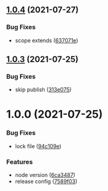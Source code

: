## [1.0.4](https://github.com/akijoey/semantic-release-config/compare/v1.0.3...v1.0.4) (2021-07-27)


### Bug Fixes

* scope extends ([637071e](https://github.com/akijoey/semantic-release-config/commit/637071ebd76d23d9b0747098bd76a4fc21da2c3e))

## [1.0.3](https://github.com/akijoey/semantic-release-config/compare/v1.0.2...v1.0.3) (2021-07-25)


### Bug Fixes

* skip publish ([313e075](https://github.com/akijoey/semantic-release-config/commit/313e075b3bb4e69b709c4592910da076c5a13ce4))

# 1.0.0 (2021-07-25)


### Bug Fixes

* lock file ([94c109e](https://github.com/akijoey/semantic-release-config/commit/94c109ebd502fea18bb8700e0f801aa29d433a80))


### Features

* node version ([6ca3487](https://github.com/akijoey/semantic-release-config/commit/6ca3487733e8de8b94c4c63e35e4e1da0b58bcdd))
* release config ([7589f03](https://github.com/akijoey/semantic-release-config/commit/7589f038cfef16f5f9df7da705c35132dc38aea6))

